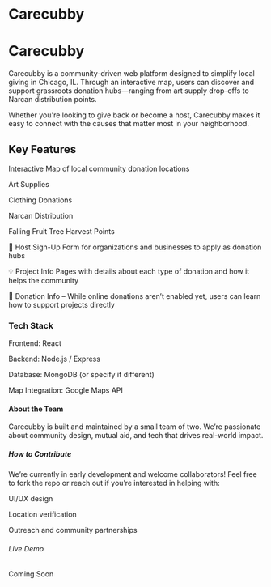 # Carecubby

# Carecubby
Carecubby is a community-driven web platform designed to simplify local giving in Chicago, IL. Through an interactive map, users can discover and support grassroots donation hubs—ranging from art supply drop-offs to Narcan distribution points.

Whether you're looking to give back or become a host, Carecubby makes it easy to connect with the causes that matter most in your neighborhood.

## Key Features
Interactive Map of local community donation locations

Art Supplies

Clothing Donations

Narcan Distribution

Falling Fruit Tree Harvest Points

📝 Host Sign-Up Form for organizations and businesses to apply as donation hubs

💡 Project Info Pages with details about each type of donation and how it helps the community

🚧 Donation Info – While online donations aren’t enabled yet, users can learn how to support projects directly

### Tech Stack
Frontend: React

Backend: Node.js / Express

Database: MongoDB (or specify if different)

Map Integration: Google Maps API

#### About the Team
Carecubby is built and maintained by a small team of two. We’re passionate about community design, mutual aid, and tech that drives real-world impact.

##### How to Contribute
We’re currently in early development and welcome collaborators! Feel free to fork the repo or reach out if you’re interested in helping with:

UI/UX design

Location verification

Outreach and community partnerships

###### Live Demo
Coming Soon
